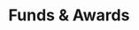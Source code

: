 ---
# An instance of the Accomplishments widget.
# Documentation: https://wowchemy.com/docs/page-builder/
widget: accomplishments

# This file represents a page section.
headless: true

# Order that this section appears on the page.
weight: 60

# Note: `&shy;` is used to add a 'soft' hyphen in a long heading.
title: 'Funds & Awards'
subtitle:

# Date format
#   Refer to https://wowchemy.com/docs/customization/#date-format
date_format: Jan 2006

# Accomplishments.
#   Add/remove as many `item` blocks below as you like.
#   `title`, `organization`, and `date_start` are the required parameters.
#   Leave other parameters empty if not required.
#   Begin multi-line descriptions with YAML's `|2-` multi-line prefix.
item:
  # - certificate_url: https://www.edx.org
  #   date_end: ''
  #   date_start: '2021-01-01'
  #   description: Formulated informed blockchain models, hypotheses, and use cases.
  #   organization: edX
  #   organization_url: https://www.edx.org
  #   title: Blockchain Fundamentals
  #   url: https://www.edx.org/professional-certificate/uc-berkeleyx-blockchain-fundamentals
  # - organization: Vanderbilt Univeristy
  #   date_start: '2022-06-01'
  #   description: 'Fellowship for Ph.D. study at Vanderbilt University (32500$/year)'
  #   title: Research Fellowship from Defense Advanced Research Projects Agency (DARPA) 
  # - organization: Duke Univeristy
  #   date_start: '2021-07-01'
  #   description: 'Fellowship for research at Duke University ($36000/year)'
  #   title: Research Fellowship from National Institutes of Health (NIH)
  - organization: City University of Hong Kong
    date_start: '2020-11-01'
    description: 'Scholarship for outstanding students'
    title: MSEM Entrance Scholarship
  - organization: Xi'an Jiaotong University
    date_start: '2020-06-01'
    description: 'Student award for outstanding graduates'
    title: Outstanding Graduate Award
  - organization: Geely Automobile Holdings Limited
    date_start: '2019-11-01'
    description: 'Fellowship for outstanding undergraduate students'
    title: Geely first class Fellowship
  - organization: Xi'an Jiaotong University
    date_start: '2019-09-01'
    title: Outstanding Student Award
    description: 'Student award for outstanding students'
  - organization: Xi'an Jiaotong University
    date_start: '2018-04-01'
    title: JiangDeming Scholarship
    description: 'Scholarship for outstanding students'
  - organization: Xi'an Jiaotong University
    date_start: '2017-11-01'
    title: Siyuan Scholarship
    description: 'Scholarship for outstanding students'
  
design:
  columns: '2'
---
